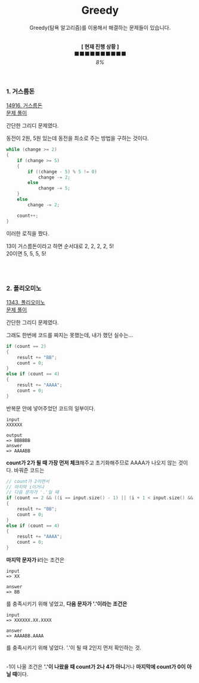 <div align="center">

# Greedy


Greedy(탐욕 알고리즘)를 이용해서 해결하는 문제들이 있습니다.<br><br>

**[ 현재 진행 상황 ]**<br>
⬛⬛⬛⬛⬛⬛⬛⬛⬛⬛<br>
_8%_
<br><br><br>

</div>


### 1. 거스름돈<br>
<a href="https://www.acmicpc.net/problem/14916">14916. 거스름돈</a><br>
<a href="https://github.com/minyoung529/AlgorithmStudy/blob/main/Greedy/1_Change.cpp">문제 풀이</a><br>

간단한 그리디 문제였다. <br>

동전이 2원, 5원 있는데 동전을 최소로 주는 방법을 구하는 것이다.

``` cpp
while (change >= 2)
{
	if (change >= 5)
	{
		if ((change - 5) % 5 != 0)
			change -= 2;
		else
			change -= 5;
	}
	else
		change -= 2;

	count++;
}
```

이러한 로직을 짰다. <br>

13이 거스름돈이라고 하면 순서대로 2, 2, 2, 2, 5!<br>
20이면 5, 5, 5, 5!



<br><br>


### 2. 폴리오미노<br>
<a href="https://www.acmicpc.net/problem/1343">1343. 폴리오미노</a><br>
<a href="https://github.com/minyoung529/AlgorithmStudy/blob/main/Greedy/2_Polyomino.cpp">문제 풀이</a><br>

간단한 그리디 문제였다. <br>

그래도 한번에 코드를 짜지는 못했는데, 내가 했던 실수는...

``` cpp
if (count == 2)
{
	result += "BB";
	count = 0;
}
else if (count == 4)
{
	result += "AAAA";
	count = 0;
}
```

반복문 안에 넣어주었던 코드의 일부이다.

``` 
input
XXXXXX
```
```
output
=> BBBBBB
answer
=> AAAABB
```

**count가 2가 될 때 가장 먼저 체크**해주고 초기화해주므로 AAAA가 나오지 않는 것이다. 바꿔준 코드는

``` cpp
// count가 2이면서
// 마지막 i이거나
// 다음 문자가 '.'일 때
if (count == 2 && ((i == input.size() - 1) || (i + 1 < input.size() && input[i + 1] == '.')))
{
	result += "BB";
	count = 0;
}
else if (count == 4)
{
	result += "AAAA";
	count = 0;
}
```

**마지막 문자가 i**라는 조건은

```
input
=> XX
```
```
answer
=> BB
```

를 충족시키기 위해 넣었고, **다음 문자가 '.'이라는 조건은**

```
input
=> XXXXXX.XX.XXXX
```
```
answer
=> AAAABB.AAAA
```

를 충족시키기 위해 넣었다. '.'이 될 때 2인지 먼저 확인하는 것. <br><br>

-1이 나올 조건은 **'.'이 나왔을 때 count가 2나 4가 아니**거나 **마지막에 count가 0이 아닐 때**이다.
